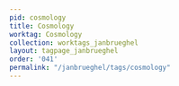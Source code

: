 ```yaml
---
pid: cosmology
title: Cosmology
worktag: Cosmology
collection: worktags_janbrueghel
layout: tagpage_janbrueghel
order: '041'
permalink: "/janbrueghel/tags/cosmology"
---
```

